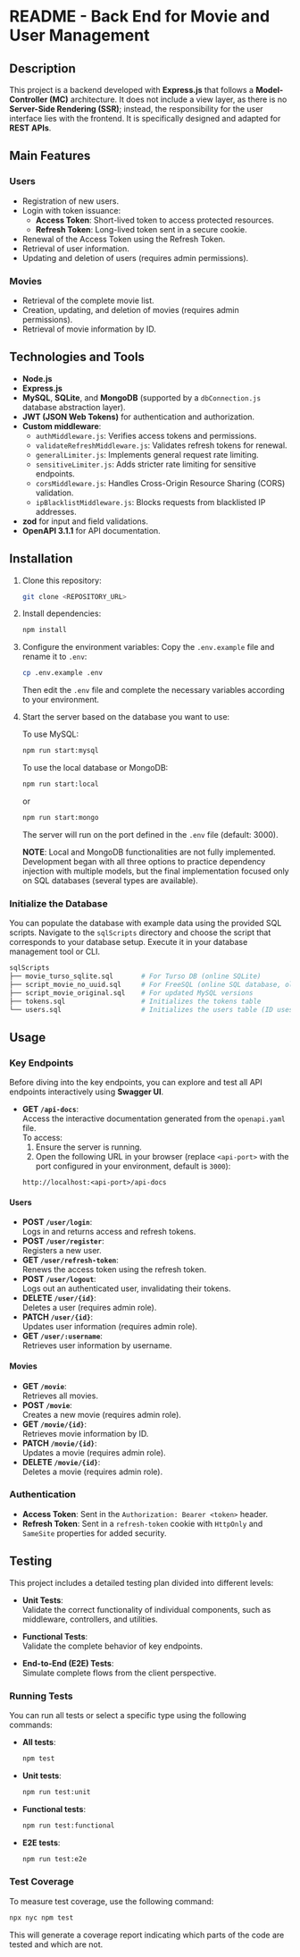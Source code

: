 
# README - Back End for Movie and User Management

## Description

This project is a backend developed with **Express.js** that follows a **Model-Controller (MC)** architecture. It does not include a view layer, as there is no **Server-Side Rendering (SSR)**; instead, the responsibility for the user interface lies with the frontend. It is specifically designed and adapted for **REST APIs**.

## Main Features

### Users

- Registration of new users.
- Login with token issuance:
  - **Access Token**: Short-lived token to access protected resources.
  - **Refresh Token**: Long-lived token sent in a secure cookie.
- Renewal of the Access Token using the Refresh Token.
- Retrieval of user information.
- Updating and deletion of users (requires admin permissions).

### Movies

- Retrieval of the complete movie list.
- Creation, updating, and deletion of movies (requires admin permissions).
- Retrieval of movie information by ID.

## Technologies and Tools

- **Node.js**
- **Express.js**
- **MySQL**, **SQLite**, and **MongoDB** (supported by a `dbConnection.js` database abstraction layer).
- **JWT (JSON Web Tokens)** for authentication and authorization.
- **Custom middleware**:
  - `authMiddleware.js`: Verifies access tokens and permissions.
  - `validateRefreshMiddleware.js`: Validates refresh tokens for renewal.
  - `generalLimiter.js`: Implements general request rate limiting.
  - `sensitiveLimiter.js`: Adds stricter rate limiting for sensitive endpoints.
  - `corsMiddleware.js`: Handles Cross-Origin Resource Sharing (CORS) validation.
  - `ipBlacklistMiddleware.js`: Blocks requests from blacklisted IP addresses.
- **zod** for input and field validations.
- **OpenAPI 3.1.1** for API documentation.

## Installation

1. Clone this repository:

   ```bash
   git clone <REPOSITORY_URL>
   ```

2. Install dependencies:
   ```bash
   npm install
   ```

3. Configure the environment variables:
   Copy the `.env.example` file and rename it to `.env`:

   ```bash
   cp .env.example .env
   ```

   Then edit the `.env` file and complete the necessary variables according to your environment.

4. Start the server based on the database you want to use:

   To use MySQL:

   ```bash
   npm run start:mysql
   ```

   To use the local database or MongoDB:

   ```bash
   npm run start:local
   ```

   or

   ```bash
   npm run start:mongo
   ```

   The server will run on the port defined in the `.env` file (default: 3000).

   **NOTE**: Local and MongoDB functionalities are not fully implemented. Development began with all three options to practice dependency injection with multiple models, but the final implementation focused only on SQL databases (several types are available).

  ### Initialize the Database

  You can populate the database with example data using the provided SQL scripts. Navigate to the `sqlScripts` directory and choose the script that corresponds to your database setup. Execute it in your database management tool or CLI.

  ```bash
  sqlScripts
  ├── movie_turso_sqlite.sql       # For Turso DB (online SQLite)
  ├── script_movie_no_uuid.sql     # For FreeSQL (online SQL database, old version without UUID type support)
  ├── script_movie_original.sql    # For updated MySQL versions
  ├── tokens.sql                   # Initializes the tokens table
  └── users.sql                    # Initializes the users table (ID uses CHAR to ensure compatibility)
  ```

  ## Usage

  ### **Key Endpoints**

  Before diving into the key endpoints, you can explore and test all API endpoints interactively using **Swagger UI**.

  - **GET `/api-docs`**:  
    Access the interactive documentation generated from the `openapi.yaml` file.  
    To access:  
    1. Ensure the server is running.  
    2. Open the following URL in your browser (replace `<api-port>` with the port configured in your environment, default is `3000`):  
      ```
      http://localhost:<api-port>/api-docs
      ```

#### Users

- **POST `/user/login`**:  
  Logs in and returns access and refresh tokens.
- **POST `/user/register`**:  
  Registers a new user.
- **GET `/user/refresh-token`**:  
  Renews the access token using the refresh token.
- **POST `/user/logout`**:  
  Logs out an authenticated user, invalidating their tokens.
- **DELETE `/user/{id}`**:  
  Deletes a user (requires admin role).
- **PATCH `/user/{id}`**:  
  Updates user information (requires admin role).
- **GET `/user/:username`**:  
  Retrieves user information by username.

#### Movies

- **GET `/movie`**:  
  Retrieves all movies.
- **POST `/movie`**:  
  Creates a new movie (requires admin role).
- **GET `/movie/{id}`**:  
  Retrieves movie information by ID.
- **PATCH `/movie/{id}`**:  
  Updates a movie (requires admin role).
- **DELETE `/movie/{id}`**:  
  Deletes a movie (requires admin role).

### Authentication

- **Access Token**: Sent in the `Authorization: Bearer <token>` header.
- **Refresh Token**: Sent in a `refresh-token` cookie with `HttpOnly` and `SameSite` properties for added security.

## Testing

This project includes a detailed testing plan divided into different levels:

- **Unit Tests**:  
  Validate the correct functionality of individual components, such as middleware, controllers, and utilities.

- **Functional Tests**:  
  Validate the complete behavior of key endpoints.

- **End-to-End (E2E) Tests**:  
  Simulate complete flows from the client perspective.

### **Running Tests**

You can run all tests or select a specific type using the following commands:

- **All tests**:

  ```bash
  npm test
  ```

- **Unit tests**:

  ```bash
  npm run test:unit
  ```

- **Functional tests**:

  ```bash
  npm run test:functional
  ```

- **E2E tests**:
  ```bash
  npm run test:e2e
  ```

### **Test Coverage**

To measure test coverage, use the following command:

```bash
npx nyc npm test
```

This will generate a coverage report indicating which parts of the code are tested and which are not.

<!-- ## Contribution

1. Fork this repository.
2. Create a new branch for your changes:
   ```bash
   git checkout -b feature/new-feature
   ```
3. Submit your changes in a pull request.

## License

This project is licensed under the MIT License. See the `LICENSE` file for more information. -->
